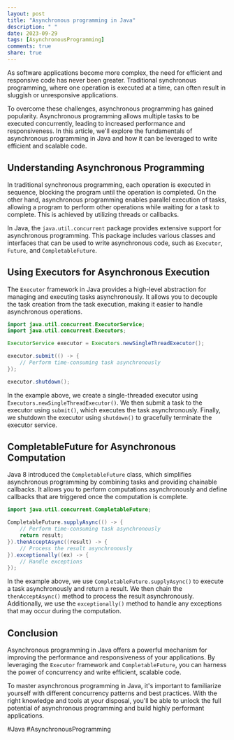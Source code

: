 ```yaml
---
layout: post
title: "Asynchronous programming in Java"
description: " "
date: 2023-09-29
tags: [AsynchronousProgramming]
comments: true
share: true
---
```


As software applications become more complex, the need for efficient and responsive code has never been greater. Traditional synchronous programming, where one operation is executed at a time, can often result in sluggish or unresponsive applications. 

To overcome these challenges, asynchronous programming has gained popularity. Asynchronous programming allows multiple tasks to be executed concurrently, leading to increased performance and responsiveness. In this article, we'll explore the fundamentals of asynchronous programming in Java and how it can be leveraged to write efficient and scalable code.

## Understanding Asynchronous Programming

In traditional synchronous programming, each operation is executed in sequence, blocking the program until the operation is completed. On the other hand, asynchronous programming enables parallel execution of tasks, allowing a program to perform other operations while waiting for a task to complete. This is achieved by utilizing threads or callbacks.

In Java, the `java.util.concurrent` package provides extensive support for asynchronous programming. This package includes various classes and interfaces that can be used to write asynchronous code, such as `Executor`, `Future`, and `CompletableFuture`.

## Using Executors for Asynchronous Execution

The `Executor` framework in Java provides a high-level abstraction for managing and executing tasks asynchronously. It allows you to decouple the task creation from the task execution, making it easier to handle asynchronous operations.

```java
import java.util.concurrent.ExecutorService;
import java.util.concurrent.Executors;

ExecutorService executor = Executors.newSingleThreadExecutor();

executor.submit(() -> {
    // Perform time-consuming task asynchronously
});

executor.shutdown();
```

In the example above, we create a single-threaded executor using `Executors.newSingleThreadExecutor()`. We then submit a task to the executor using `submit()`, which executes the task asynchronously. Finally, we shutdown the executor using `shutdown()` to gracefully terminate the executor service.

## CompletableFuture for Asynchronous Computation

Java 8 introduced the `CompletableFuture` class, which simplifies asynchronous programming by combining tasks and providing chainable callbacks. It allows you to perform computations asynchronously and define callbacks that are triggered once the computation is complete.

```java
import java.util.concurrent.CompletableFuture;

CompletableFuture.supplyAsync(() -> {
    // Perform time-consuming task asynchronously
    return result;
}).thenAcceptAsync((result) -> {
    // Process the result asynchronously
}).exceptionally((ex) -> {
    // Handle exceptions
});
```

In the example above, we use `CompletableFuture.supplyAsync()` to execute a task asynchronously and return a result. We then chain the `thenAcceptAsync()` method to process the result asynchronously. Additionally, we use the `exceptionally()` method to handle any exceptions that may occur during the computation.

## Conclusion

Asynchronous programming in Java offers a powerful mechanism for improving the performance and responsiveness of your applications. By leveraging the `Executor` framework and `CompletableFuture`, you can harness the power of concurrency and write efficient, scalable code.

To master asynchronous programming in Java, it's important to familiarize yourself with different concurrency patterns and best practices. With the right knowledge and tools at your disposal, you'll be able to unlock the full potential of asynchronous programming and build highly performant applications.

#Java #AsynchronousProgramming